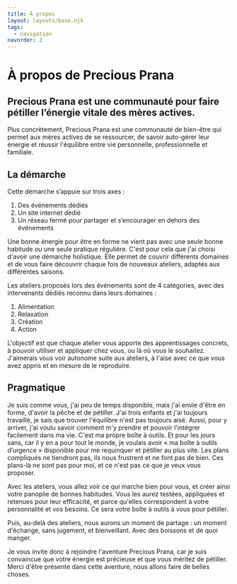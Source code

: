 ```yaml
---
title: À propos
layout: layouts/base.njk
tags:
  - navigation
navorder: 2
---
```


# À propos de Precious Prana

## Precious Prana est une communauté pour faire pétiller l’énergie vitale des mères actives.
 
Plus concrètement, Precious Prana est une communauté de bien-être qui permet aux mères actives de se ressourcer, de savoir auto-gérer leur énergie et réussir l'équilibre entre vie personnelle, professionnelle et familiale.

## La démarche

Cette démarche s’appuie sur trois axes :
1. Des événements dédiés
2. Un site internet dédié
3. Un réseau fermé pour partager et s’encourager en dehors des événements
 
Une bonne énergie pour être en forme ne vient pas avec une seule bonne habitude ou une seule pratique régulière. C'est pour cela que j'ai choisi d'avoir une démarche holistique. Elle permet de couvrir différents domaines et de vous faire découvrir chaque fois de nouveaux ateliers, adaptés aux différentes saisons.
 
Les ateliers proposés lors des événements sont de 4 catégories, avec des intervenants dédiés reconnu dans leurs domaines :
1. Alimentation
2. Relaxation
3. Création
4. Action

L'objectif est que chaque atelier vous apporte des apprentissages concrets, à pouvoir utiliser et appliquer chez vous, ou là où vous le souhaitez. J'aimerais vous voir autonome suite aux ateliers, à l'aise avec ce que vous avez appris et en mesure de le reproduire.
 
## Pragmatique
 
Je suis comme vous, j'ai peu de temps disponible, mais j'ai envie d'être en forme, d'avoir la pêche et de pétiller. J'ai trois enfants et j'ai toujours travaillé, je sais que trouver l'équilibre n'est pas toujours aisé. Aussi, pour y arriver, j'ai voulu savoir comment m'y prendre et pouvoir l'intégrer facilement dans ma vie. C'est ma propre boîte à outils. Et pour les jours sans, car il y en a pour tout le monde, je voulais avoir « ma boîte à outils d’urgence » disponible pour me requinquer et pétiller au plus vite. Les plans compliqués ne tiendront pas, ils nous frustrent et ne font pas de bien. Ces plans-là ne sont pas pour moi, et ce n'est pas ce que je veux vous proposer.
 
Avec les ateliers, vous allez voir ce qui marche bien pour vous, et créer ainsi votre panoplie de bonnes habitudes. Vous les aurez testées, appliquées et retenues pour leur efficacité, et parce qu'elles correspondent à votre personnalité et vos besoins. Ce sera votre boîte à outils à vous pour pétiller.
 
Puis, au-delà des ateliers, nous aurons un moment de partage : un moment d'échange, sans jugement, et bienveillant. Avec des boissons et de quoi manger.

Je vous invite donc à rejoindre l'aventure Precious Prana, car je suis convaincue que votre énergie est précieuse et que vous méritez de pétiller. Merci d'être présente dans cette aventure, nous allons faire de belles choses.
 
